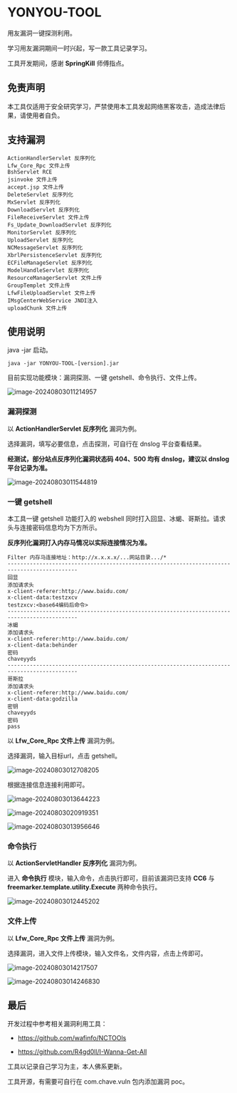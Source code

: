 # YONYOU-TOOL

用友漏洞一键探测利用。

学习用友漏洞期间一时兴起，写一款工具记录学习。

工具开发期间，感谢 **SpringKill** 师傅指点。

## 免责声明

本工具仅适用于安全研究学习，严禁使用本工具发起网络黑客攻击，造成法律后果，请使用者自负。

## 支持漏洞

```
ActionHandlerServlet 反序列化
Lfw_Core_Rpc 文件上传
BshServlet RCE
jsinvoke 文件上传
accept.jsp 文件上传
DeleteServlet 反序列化
MxServlet 反序列化
DownloadServlet 反序列化
FileReceiveServlet 文件上传
Fs_Update_DownloadServlet 反序列化
MonitorServlet 反序列化
UploadServlet 反序列化
NCMessageServlet 反序列化
XbrlPersistenceServlet 反序列化
ECFileManageServlet 反序列化
ModelHandleServlet 反序列化
ResourceManagerServlet 文件上传
GroupTemplet 文件上传
LfwFileUploadServlet 文件上传
IMsgCenterWebService JNDI注入
uploadChunk 文件上传
```

## 使用说明

java -jar 启动。

```
java -jar YONYOU-TOOL-[version].jar
```

目前实现功能模块：漏洞探测、一键 getshell、命令执行、文件上传。

![image-20240803011214957](assets/image-20240803011214957.png)

### 漏洞探测

以 **ActionHandlerServlet 反序列化** 漏洞为例。

选择漏洞，填写必要信息，点击探测，可自行在 dnslog 平台查看结果。

**经测试，部分站点反序列化漏洞状态码 404、500 均有 dnslog，建议以 dnslog 平台记录为准。**

![image-20240803011544819](assets/image-20240803011544819.png)

### 一键 getshell

本工具一键 getshell 功能打入的 webshell 同时打入回显、冰蝎、哥斯拉。请求头与连接密码信息均为下方所示。

**反序列化漏洞打入内存马情况以实际连接情况为准。**

```
Filter 内存马连接地址：http://x.x.x.x/...网站目录.../*
--------------------------------------------------------------------------------------------
回显
添加请求头
x-client-referer:http://www.baidu.com/
x-client-data:testzxcv
testzxcv:<base64编码后命令>
--------------------------------------------------------------------------------------------
冰蝎
添加请求头
x-client-referer:http://www.baidu.com/
x-client-data:behinder
密码
chaveyyds
--------------------------------------------------------------------------------------------
哥斯拉
添加请求头
x-client-referer:http://www.baidu.com/
x-client-data:godzilla
密钥
chaveyyds
密码
pass
```

以 **Lfw_Core_Rpc 文件上传** 漏洞为例。

选择漏洞，输入目标url，点击 getshell。

![image-20240803012708205](assets/image-20240803012708205.png)

根据连接信息连接利用即可。

![image-20240803013644223](assets/image-20240803013644223.png)

![image-20240803020919351](assets/image-20240803020919351.png)

![image-20240803013956646](assets/image-20240803013956646.png)

### 命令执行

以 **ActionServletHandler 反序列化** 漏洞为例。

进入 **命令执行** 模块，输入命令，点击执行即可，目前该漏洞已支持 **CC6** 与 **freemarker.template.utility.Execute** 两种命令执行。

![image-20240803012445202](assets/image-20240803012445202.png)

### 文件上传

以 **Lfw_Core_Rpc 文件上传** 漏洞为例。

选择漏洞，进入文件上传模块，输入文件名，文件内容，点击上传即可。

![image-20240803014217507](assets/image-20240803014217507.png)

![image-20240803014246830](assets/image-20240803014246830.png)

## 最后

开发过程中参考相关漏洞利用工具：

- https://github.com/wafinfo/NCTOOls

- https://github.com/R4gd0ll/I-Wanna-Get-All

工具以记录自己学习为主，本人佛系更新。

工具开源，有需要可自行在 com.chave.vuln 包内添加漏洞 poc。
